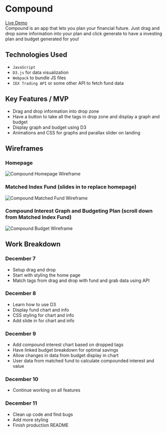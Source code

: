 # Compound
[Live Demo](https://edmondthui.github.io/compound/)  
Compound is an app that lets you plan your financial future. Just drag and drop some information into your plan and click generate to have a investing plan and budget generated for you!

## Technologies Used
* `JavaScript` 
* `D3.js` for data visualization
* `Webpack` to bundle JS files
* `IEX Trading API` or some other API to fetch fund data 

## Key Features / MVP
* Drag and drop information into drop zone
* Have a button to take all the tags in drop zone and display a graph and budget
* Display graph and budget using D3
* Animations and CSS for graphs and parallax slider on landing

## Wireframes
### Homepage
![Compound Homepage Wireframe](https://i.imgur.com/aZ5No1Z.png)

### Matched Index Fund (slides in to replace homepage)
![Compound Matched Fund Wireframe](https://i.imgur.com/Y9KjQtj.png)

### Compound Interest Graph and Budgeting Plan (scroll down from Matched Index Fund)
![Compound Budget Wireframe](https://i.imgur.com/z5yqy1M.png)

## Work Breakdown
### December 7
* Setup drag and drop
* Start with styling the home page
* Match tags from drag and drop with fund and grab data using API

### December 8
* Learn how to use D3 
* Display fund chart and info
* CSS styling for chart and info
* Add slide in for chart and info

### December 9
* Add compound interest chart based on dropped tags
* Have linked budget breakdown for optimal savings
* Allow changes in data from budget display in chart
* User data from matched fund to calculate compounded interest and value

### December 10 
* Continue working on all features

### December 11
* Clean up code and find bugs
* Add more styling
* Finish production README
